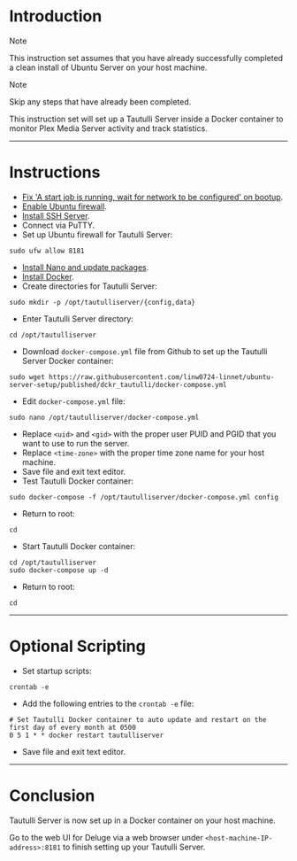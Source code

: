 # Introduction
> [!NOTE]
> This instruction set assumes that you have already successfully completed a clean install of Ubuntu Server on your host machine.

> [!NOTE]
> Skip any steps that have already been completed.

This instruction set will set up a Tautulli Server inside a Docker container to monitor Plex Media Server activity and track statistics.

-----
# Instructions
* [Fix 'A start job is running, wait for network to be configured' on bootup](/fix_network-bootup/readme.md).
* [Enable Ubuntu firewall](/enable_firewall/readme.md).
* [Install SSH Server](/install_ssh-srvr/readme.md).
* Connect via PuTTY.
* Set up Ubuntu firewall for Tautulli Server:
```
sudo ufw allow 8181
```
* [Install Nano and update packages](/install_nano/readme.md).
* [Install Docker](/install_docker/readme.md).
* Create directories for Tautulli Server:
```
sudo mkdir -p /opt/tautulliserver/{config,data}
```
* Enter Tautulli Server directory:
```
cd /opt/tautulliserver
```
* Download `docker-compose.yml` file from Github to set up the Tautulli Server Docker container:
```
sudo wget https://raw.githubusercontent.com/linw0724-linnet/ubuntu-server-setup/published/dckr_tautulli/docker-compose.yml
```
* Edit `docker-compose.yml` file:
```
sudo nano /opt/tautulliserver/docker-compose.yml
```
* Replace `<uid>` and `<gid>` with the proper user PUID and PGID that you want to use to run the server.
* Replace `<time-zone>` with the proper time zone name for your host machine.
* Save file and exit text editor.
* Test Tautulli Docker container:
```
sudo docker-compose -f /opt/tautulliserver/docker-compose.yml config
```
* Return to root:
```
cd
```
* Start Tautulli Docker container:
```
cd /opt/tautulliserver
sudo docker-compose up -d
```
* Return to root:
```
cd
```
-----
# Optional Scripting
* Set startup scripts:
```
crontab -e
```
* Add the following entries to the `crontab -e` file:
```
# Set Tautulli Docker container to auto update and restart on the first day of every month at 0500
0 5 1 * * docker restart tautulliserver
```
* Save file and exit text editor.
-----
# Conclusion
Tautulli Server is now set up in a Docker container on your host machine.

Go to the web UI for Deluge via a web browser under `<host-machine-IP-address>:8181` to finish setting up your Tautulli Server.
